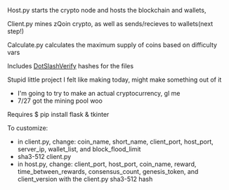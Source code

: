 Host.py starts the crypto node and hosts the blockchain and wallets, 

Client.py mines zQoin crypto, as well as sends/recieves to wallets(next step!)

Calculate.py calculates the maximum supply of coins based on difficulty vars

Includes [DotSlashVerify](https://github.com/dotslashCosmic/DotSlashVerify) hashes for the files

Stupid little project I felt like making today, might make something out of it
- I'm going to try to make an actual cryptocurrency, gl me
- 7/27 got the mining pool woo

Requires $ pip install flask & tkinter

To customize:
- in client.py, change: coin_name, short_name, client_port, host_port, server_ip, wallet_list, and block_flood_limit 
- sha3-512 client.py
- in host.py, change: client_port, host_port, coin_name, reward, time_between_rewards, consensus_count, genesis_token, and client_version with the client.py sha3-512 hash
